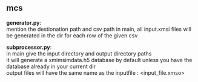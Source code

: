 ## mcs

**generator.py**:  
mention the destionation path and csv path in main, all input.xmsi files will be generated in the dir for each row of the given csv

**subprocessor.py**:   
in main give the input directory and output directory paths  
it will generate a xmimsimdata.h5 database by default unless you have the database already in your current dir   
output files will have the same name as the inputfile : <input_file.xmso>
